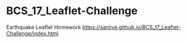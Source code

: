 # BCS_17_Leaflet-Challenge
Earthquake Leaflet Homework
https://sanjive.github.io/BCS_17_Leaflet-Challenge/index.html
